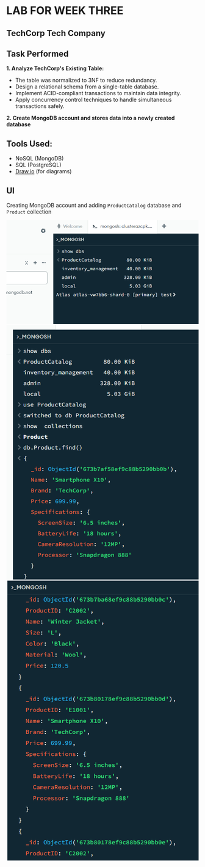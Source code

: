 # LAB FOR WEEK THREE

## TechCorp Tech Company

## Task Performed
**1. Analyze TechCorp's Existing Table:**
   - The table was normalized to 3NF to reduce redundancy.
   - Design a relational schema from a single-table database.
   - Implement ACID-compliant transactions to maintain data integrity.
   - Apply concurrency control techniques to handle simultaneous transactions safely.
  
**2. Create MongoDB account and stores data into a newly created database**

## Tools Used:
- NoSQL (MongoDB)
- SQL (PostgreSQL)
- [Draw.io](https://draw.io) (for diagrams)

## UI
Creating MongoDB account and adding `ProductCatalog` database and `Product` collection

![ProductCatalog Database](UI/ProductCatalog_in_mongodb_database.png)
![Product Collection and Documents](UI/product_collection_with_docs.png)
![More Documents in Product Collection](UI/more_docs_in_Product_collection.png)
